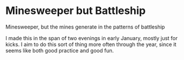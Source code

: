 # Minesweeper but Battleship
 Minesweeper, but the mines generate in the patterns of battleship

I made this in the span of two evenings in early January, mostly just for kicks.
I aim to do this sort of thing more often through the year, since it seems like both good practice and good fun.